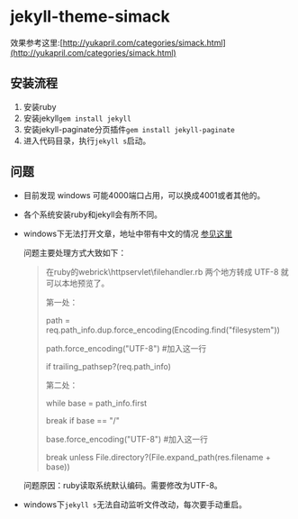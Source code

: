 # jekyll-theme-simack

效果参考这里:[http://yukapril.com/categories/simack.html](http://yukapril.com/categories/simack.html)

## 安装流程

1. 安装ruby
2. 安装jekyll`gem install jekyll`
3. 安装jekyll-paginate分页插件`gem install jekyll-paginate`
4. 进入代码目录，执行`jekyll s`启动。


## 问题
* 目前发现 windows 可能4000端口占用，可以换成4001或者其他的。
* 各个系统安装ruby和jekyll会有所不同。
* windows下无法打开文章，地址中带有中文的情况 [参见这里](http://www.oschina.net/question/1396651_132154)
    
    问题主要处理方式大致如下：

    > 在ruby的webrick\httpservlet\filehandler.rb 两个地方转成 UTF-8 就可以本地预览了。
    >
    > 第一处：
    >
    > path = req.path_info.dup.force_encoding(Encoding.find("filesystem"))
    >
    > path.force_encoding("UTF-8") #加入这一行
    >
    > if trailing_pathsep?(req.path_info)
    >      
    > 第二处：
    >
    > while base = path_info.first
    >
    > break if base == "/"
    >
    > base.force_encoding("UTF-8") #加入这一行
    >
    > break unless File.directory?(File.expand_path(res.filename + base))
    
    问题原因：ruby读取系统默认编码。需要修改为UTF-8。 

* windows下`jekyll s`无法自动监听文件改动，每次要手动重启。